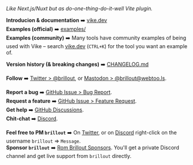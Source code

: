*Like Next.js/Nuxt but as do-one-thing-do-it-well Vite plugin.*

**Introducion & documentation** :arrow_right: [vike.dev](https://vike.dev)
<br/>
**Examples (official)** :arrow_right: [examples/](https://github.com/brillout/vike/tree/main/examples)
<br/>
**Examples (community)** :arrow_right: Many tools have community examples of being used with Vike – search [vike.dev](https://vike.dev) (`CTRL+K`) for the tool you want an example of.

**Version history (& breaking changes)** :arrow_right: [CHANGELOG.md](/CHANGELOG.md)

**Follow** :arrow_right: [Twitter > @brillout](https://twitter.com/brillout), or [Mastodon > @brillout@webtoo.ls](https://m.webtoo.ls/@brillout).

**Report a bug** :arrow_right: [GitHub Issue > Bug Report](https://github.com/vitejs/vite/issues/new/choose).
<br/>
**Request a feature** :arrow_right: [GitHub Issue > Feature Request](https://github.com/vitejs/vite/issues/new/choose).
<br/>
**Get help** :arrow_right: [GitHub Discussions](https://github.com/brillout/vike/discussions).
<br/>
**Chit-chat** :arrow_right: [Discord](https://discord.com/invite/hfHhnJyVg8).

**Feel free to PM `brillout`** :arrow_right: On [Twitter](https://twitter.com/brillout), or on [Discord](https://discord.com/invite/hfHhnJyVg8) right-click on the username `brillout` => `Message`.
<br/>
**Sponsor `brillout`** :arrow_right: [Rom Brillout Sponsors](https://github.com/sponsors/brillout). You'll get a private Discord channel and get live support from `brillout` directly.
